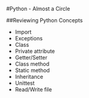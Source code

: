 #Python - Almost a Circle

##Reviewing Python Concepts

* Import
* Exceptions
* Class
* Private attribute
* Getter/Setter
* Class method
* Static method
* Inheritance
* Unittest
* Read/Write file

